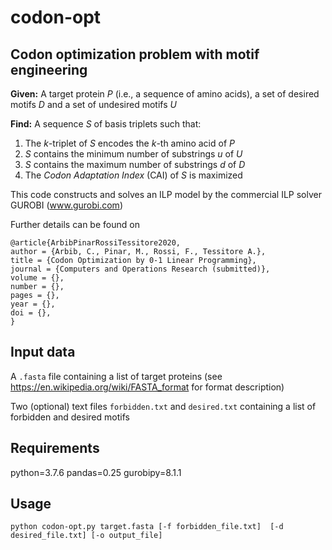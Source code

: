 # codon-opt

## Codon optimization problem with motif engineering

**Given:**
A target protein *P* (i.e., a sequence of amino acids), a set of desired motifs *D* and a set of undesired motifs *U*

**Find:** A sequence *S* of basis triplets such that:
1. The *k*-triplet of *S* encodes the *k*-th amino acid of *P*
2. *S* contains the minimum number of substrings *u* of *U*
3. *S* contains the maximum number of substrings *d* of *D*
4. The *Codon Adaptation Index* (CAI) of *S* is maximized

This code constructs and solves an ILP model 
by the commercial ILP solver GUROBI (www.gurobi.com)

Further details can be found on

```
@article{ArbibPinarRossiTessitore2020,
author = {Arbib, C., Pinar, M., Rossi, F., Tessitore A.},
title = {Codon Optimization by 0-1 Linear Programming},
journal = {Computers and Operations Research (submitted)},
volume = {},
number = {},
pages = {},
year = {},
doi = {},
}
```

## Input data

A ```.fasta``` file containing a list of target proteins
(see https://en.wikipedia.org/wiki/FASTA_format for format description)

Two (optional) text files ```forbidden.txt``` and ```desired.txt```
containing a list of forbidden and desired motifs

## Requirements

python=3.7.6
pandas=0.25
gurobipy=8.1.1

## Usage

```python codon-opt.py target.fasta [-f forbidden_file.txt]  [-d desired_file.txt] [-o output_file]```






